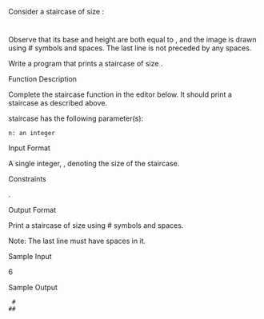 Consider a staircase of size :

   #
  ##
 ###
####

Observe that its base and height are both equal to , and the image is drawn using # symbols and spaces. The last line is not preceded by any spaces.

Write a program that prints a staircase of size .

Function Description

Complete the staircase function in the editor below. It should print a staircase as described above.

staircase has the following parameter(s):

    n: an integer

Input Format

A single integer, , denoting the size of the staircase.

Constraints

.

Output Format

Print a staircase of size using # symbols and spaces.

Note: The last line must have spaces in it.

Sample Input

6

Sample Output

     #
    ##
   ###
  ####
 #####
######
